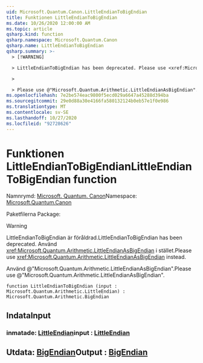 ```yaml
---
uid: Microsoft.Quantum.Canon.LittleEndianToBigEndian
title: Funktionen LittleEndianToBigEndian
ms.date: 10/26/2020 12:00:00 AM
ms.topic: article
qsharp.kind: function
qsharp.namespace: Microsoft.Quantum.Canon
qsharp.name: LittleEndianToBigEndian
qsharp.summary: >-
  > [!WARNING]

  > LittleEndianToBigEndian has been deprecated. Please use <xref:Microsoft.Quantum.Arithmetic.LittleEndianAsBigEndian> instead.

  >

  > Please use @"Microsoft.Quantum.Arithmetic.LittleEndianAsBigEndian".
ms.openlocfilehash: 7e2be574eac9800f5ecd029a6647a45288d394ba
ms.sourcegitcommit: 29e0d88a30e4166fa580132124b0eb57e1f0e986
ms.translationtype: MT
ms.contentlocale: sv-SE
ms.lasthandoff: 10/27/2020
ms.locfileid: "92728626"
---
```

# <a name="littleendiantobigendian-function"></a><span data-ttu-id="2e374-102">Funktionen LittleEndianToBigEndian</span><span class="sxs-lookup"><span data-stu-id="2e374-102">LittleEndianToBigEndian function</span></span>

<span data-ttu-id="2e374-103">Namnrymd: [Microsoft. Quantum. Canon](xref:Microsoft.Quantum.Canon)</span><span class="sxs-lookup"><span data-stu-id="2e374-103">Namespace: [Microsoft.Quantum.Canon](xref:Microsoft.Quantum.Canon)</span></span>

<span data-ttu-id="2e374-104">Paketfilerna [](https://nuget.org/packages/)</span><span class="sxs-lookup"><span data-stu-id="2e374-104">Package: [](https://nuget.org/packages/)</span></span>


> [!WARNING]
> <span data-ttu-id="2e374-105">LittleEndianToBigEndian är föråldrad.</span><span class="sxs-lookup"><span data-stu-id="2e374-105">LittleEndianToBigEndian has been deprecated.</span></span> <span data-ttu-id="2e374-106">Använd <xref:Microsoft.Quantum.Arithmetic.LittleEndianAsBigEndian> i stället.</span><span class="sxs-lookup"><span data-stu-id="2e374-106">Please use <xref:Microsoft.Quantum.Arithmetic.LittleEndianAsBigEndian> instead.</span></span>
>
> <span data-ttu-id="2e374-107">Använd @"Microsoft.Quantum.Arithmetic.LittleEndianAsBigEndian".</span><span class="sxs-lookup"><span data-stu-id="2e374-107">Please use @"Microsoft.Quantum.Arithmetic.LittleEndianAsBigEndian".</span></span>



```qsharp
function LittleEndianToBigEndian (input : Microsoft.Quantum.Arithmetic.LittleEndian) : Microsoft.Quantum.Arithmetic.BigEndian
```


## <a name="input"></a><span data-ttu-id="2e374-108">Indata</span><span class="sxs-lookup"><span data-stu-id="2e374-108">Input</span></span>

### <a name="input--littleendian"></a><span data-ttu-id="2e374-109">inmatade: [LittleEndian](xref:Microsoft.Quantum.Arithmetic.LittleEndian)</span><span class="sxs-lookup"><span data-stu-id="2e374-109">input : [LittleEndian](xref:Microsoft.Quantum.Arithmetic.LittleEndian)</span></span>





## <a name="output--bigendian"></a><span data-ttu-id="2e374-110">Utdata: [BigEndian](xref:Microsoft.Quantum.Arithmetic.BigEndian)</span><span class="sxs-lookup"><span data-stu-id="2e374-110">Output : [BigEndian](xref:Microsoft.Quantum.Arithmetic.BigEndian)</span></span>

